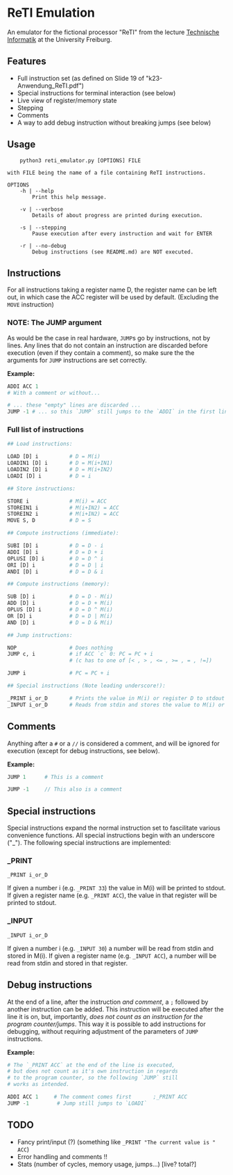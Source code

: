 # ReTI Emulation

An emulator for the fictional processor "ReTI" from the lecture [Technische Informatik](https://abs.informatik.uni-freiburg.de/src/teach_main.php?id=158) at the University Freiburg.

## Features

* Full instruction set (as defined on Slide 19 of "k23-Anwendung_ReTI.pdf")
* Special instructions for terminal interaction (see below)
* Live view of register/memory state
* Stepping
* Comments
* A way to add debug instruction without breaking jumps (see below)


## Usage

```
    python3 reti_emulator.py [OPTIONS] FILE

with FILE being the name of a file containing ReTI instructions.

OPTIONS
    -h | --help
        Print this help message.
    
    -v | --verbose
        Details of about progress are printed during execution.

    -s | --stepping
        Pause execution after every instruction and wait for ENTER

    -r | --no-debug
        Debug instructions (see README.md) are NOT executed.
```

## Instructions

For all instructions taking a register name D, the register name
can be left out, in which case the ACC register will be used by default.
(Excluding the `MOVE` instruction)

### NOTE: The JUMP argument

As would be the case in real hardware, `JUMP`s go by instructions, not by lines. Any lines that do not contain an instruction are discarded before execution (even if they contain a comment), so make sure the the arguments for `JUMP` instructions are set correctly.

**Example:**
```py
ADDI ACC 1
# With a comment or without...

# ... these "empty" lines are discarded ...
JUMP -1 # ... so this `JUMP` still jumps to the `ADDI` in the first line
```

### Full list of instructions

```py
## Load instructions:

LOAD [D] i          # D = M(i)
LOADIN1 [D] i       # D = M(i+IN1)
LOADIN2 [D] i       # D = M(i+IN2)
LOADI [D] i         # D = i

## Store instructions:

STORE i             # M(i) = ACC
STOREIN1 i          # M(i+IN2) = ACC
STOREIN2 i          # M(i+IN2) = ACC
MOVE S, D           # D = S

## Compute instructions (immediate):

SUBI [D] i          # D = D - i
ADDI [D] i          # D = D + i
OPLUSI [D] i        # D = D ^ i
ORI [D] i           # D = D | i
ANDI [D] i          # D = D & i

## Compute instructions (memory):

SUB [D] i           # D = D - M(i)
ADD [D] i           # D = D + M(i)
OPLUS [D] i         # D = D ^ M(i)
OR [D] i            # D = D | M(i)
AND [D] i           # D = D & M(i)

## Jump instructions:

NOP                 # Does nothing
JUMP c, i           # if ACC `c` 0: PC = PC + i
                    # (c has to one of [< , > , <= , >= , = , !=])

JUMP i              # PC = PC + i

## Special instructions (Note leading underscore!):

_PRINT i_or_D       # Prints the value in M(i) or register D to stdout
_INPUT i_or_D       # Reads from stdin and stores the value to M(i) or register D
```

## Comments

Anything after a `#` or a `//` is considered a comment, and will be ignored for execution (except for debug instructions, see below).

**Example:**
```py
JUMP 1      # This is a comment
```
```c
JUMP -1     // This also is a comment
```


## Special instructions

Special instructions expand the normal instruction set to fascilitate various convenience functions. All special instructions begin with an underscore ("\_").
The following special instructions are implemented:

### \_PRINT
```
_PRINT i_or_D
```

If given a number i (e.g. `_PRINT 33`) the value in M(i) will be printed to stdout.
If given a register name (e.g. `_PRINT ACC`), the value in that register will be printed to stdout.

### \_INPUT
```
_INPUT i_or_D
```

If given a number i (e.g. `_INPUT 30`) a number will be read from stdin and stored in M(i).
If given a register name (e.g. `_INPUT ACC`), a number will be read from stdin and stored in that register.


## Debug instructions

At the end of a line, after the instruction *and comment*, a `;` followed by another instruction can be added.
This instruction will be executed after the line it is on, but, importantly, *does not count as an instruction for the program counter/jumps*.
This way it is possible to add instructions for debugging, without requiring adjustment of the parameters of `JUMP` instructions.


**Example:**
```py
# The `_PRINT ACC` at the end of the line is executed,
# but does not count as it's own instruction in regards
# to the program counter, so the following `JUMP` still
# works as intended.

ADDI ACC 1     # The comment comes first       ;_PRINT ACC
JUMP -1         # Jump still jumps to `LOADI`

```


## TODO

* Fancy print/input (?) (something like `_PRINT "The current value is " ACC`)
* Error handling and comments !!
* Stats (number of cycles, memory usage, jumps...) [live? total?]
